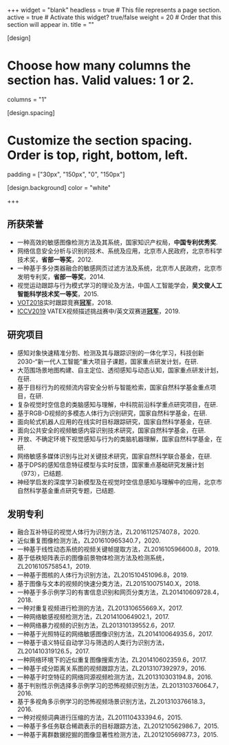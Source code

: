 +++
widget = "blank"
headless = true  # This file represents a page section.
active = true  # Activate this widget? true/false
weight = 20  # Order that this section will appear in.
title = ""

[design]
  # Choose how many columns the section has. Valid values: 1 or 2.
  columns = "1"

[design.spacing]
  # Customize the section spacing. Order is top, right, bottom, left.
  padding = ["30px", "150px", "0", "150px"]

[design.background]
  color = "white"

+++
## 所获荣誉
- 一种高效的敏感图像检测方法及其系统，国家知识产权局，**中国专利优秀奖**.
- 网络信息安全分析与识别的技术、系统及应用，北京市人民政府，北京市科学技术奖，**省部一等奖**，2012.
- 一种基于多分类器融合的敏感网页过滤方法及系统，北京市人民政府，北京市发明专利奖，**省部一等奖**，2014.
- 视觉运动跟踪与行为模式学习的理论及方法，中国人工智能学会，**吴文俊人工智能科学技术奖一等奖**，2015.
- [VOT2018](https://www.votchallenge.net/vot2018/)实时跟踪竞赛[**冠军**](http://www.ia.cas.cn/xwzx/kydt/201809/t20180926_5102448.html)，2018.
- [ICCV2019](https://iccv2019.thecvf.com/) VATEX视频描述挑战赛中/英文双赛道[**冠军**](http://scitech.people.com.cn/n1/2019/1105/c1007-31439473.html)，2019.

## 研究项目
- 感知对象快速精准分割、检测及其与跟踪识别的一体化学习，科技创新2030-“新一代人工智能”重大项目子课题，国家重点研发计划，在研.
- 大范围场景地图构建、自主定位、透彻感知与动态认知，国家重点研发计划，在研.
- 基于目标行为的视频流内容安全分析与智能检索，国家自然科学基金重点项目，在研.
- 复杂视觉时空信息的类脑感知与理解，中科院前沿科学重点研究项目，在研.
- 基于RGB-D视频的多模态人体行为识别研究，国家自然科学基金，在研.
- 面向轮式机器人应用的在线实时目标跟踪研究，国家自然科学基金，在研.
- 面向公共安全的视频敏感内容识别技术研究，国家自然科学基金，在研.
- 开放、不确定环境下视觉感知与行为的类脑机器理解，国家自然科学基金，在研.
- 网络敏感多媒体识别与比对关键技术研究，国家自然科学联合基金，在研.
- 基于DPS的感知信息特征模型与实时反馈，国家重点基础研究发展计划（973），已结题.
- 神经学启发的深度学习新模型及在视觉时空信息感知与理解中的应用，北京市自然科学基金重点研究专题，已结题.

## 发明专利
- 融合互补特征的视觉人体行为识别方法，ZL201611257407.8，2020.
- 近似重复图像检测方法，ZL201610965340.7，2020.
- 一种基于线性动态系统的视频关键帧提取方法，ZL201610596600.8，2019.
- 基于低秩矩阵表示的图像前景物体检测方法及检测系统，ZL201610575854.1，2019.
- 一种基于图核的人体行为识别方法，ZL201510451096.8，2019.
- 基于图像与文本的视频的快速分类方法，ZL201510075140.X，2018.
- 一种基于多示例学习的有害信息识别和网页分类方法，ZL201410609728.4，2018.
- 一种对重复视频进行检测的方法，ZL201310655669.X，2017.
- 一种网络敏感视频检测方法，ZL201410064902.1，2017.
- 一种网络暴力视频的识别方法，ZL201310139552.6，2017.
- 一种基于光照特征的网络敏感图像识别方法，ZL201410064935.6，2017.
- 一种基于语义特征自动学习与筛选的人类行为识别方法，ZL201410319126.5，2017.
- 一种网络环境下的近似重复图像搜索方法，ZL201410602359.6，2017.
- 一种基于成分距离关系图的视频跟踪方法，ZL201310739297.9，2016.
- 一种基于时空特征的网络同源视频检测方法，ZL201310303194.8，2016.
- 基于判别性示例选择多示例学习的恐怖视频识别方法，ZL201310376064.7，2016.
- 基于多视角多示例学习的恐怖视频场景识别方法，ZL201310376618.3，2016.
- 一种对视频词典进行压缩的方法，ZL201110433394.6，2015.
- 一种基于多任务联合稀疏表示的目标跟踪方法，ZL201210562986.7，2015.
- 一种基于离群数据挖掘的图像显著性检测方法，ZL201210569877.3，2015.
